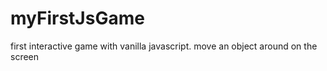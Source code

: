 # myFirstJsGame
first interactive game with vanilla javascript. move an object around on the screen
